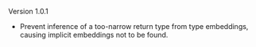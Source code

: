 Version 1.0.1

- Prevent inference of a too-narrow return type from type embeddings, causing
  implicit embeddings not to be found.


